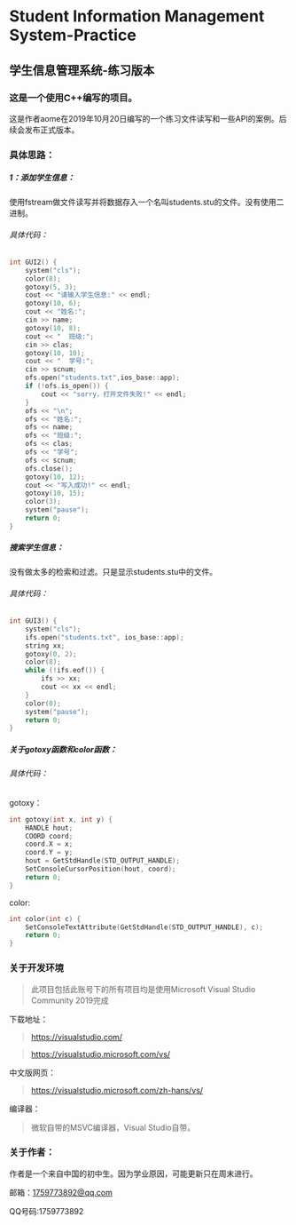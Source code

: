 # Student Information Management System-Practice

## 学生信息管理系统-练习版本

### 这是一个使用C++编写的项目。

这是作者aome在2019年10月20日编写的一个练习文件读写和一些API的案例。后续会发布正式版本。

### 具体思路：

##### 1：添加学生信息：

使用fstream做文件读写并将数据存入一个名叫students.stu的文件。没有使用二进制。

###### 具体代码：



```c++
int GUI2() {
	system("cls");
	color(8);
	gotoxy(5, 3);
	cout << "请输入学生信息:" << endl;
	gotoxy(10, 6);
	cout << "姓名:";
	cin >> name;
	gotoxy(10, 8);
	cout << "  班级:";
	cin >> clas;
	gotoxy(10, 10);
	cout << "  学号:";
	cin >> scnum;
	ofs.open("students.txt",ios_base::app);
	if (!ofs.is_open()) {
		cout << "sorry，打开文件失败!" << endl;
	}
	ofs << "\n";
	ofs << "姓名:";
	ofs << name;
	ofs << "班级:";
	ofs << clas;
	ofs << "学号";
	ofs << scnum;
	ofs.close();
	gotoxy(10, 12);
	cout << "写入成功!" << endl;
	gotoxy(10, 15);
	color(3);
	system("pause");
	return 0;
}
```



##### 搜索学生信息：

没有做太多的检索和过滤。只是显示students.stu中的文件。

###### 具体代码：



```c++
int GUI3() {
	system("cls");
	ifs.open("students.txt", ios_base::app);
	string xx;
	gotoxy(0, 2);
	color(8);
	while (!ifs.eof()) {
		ifs >> xx;
		cout << xx << endl;
	}
	color(0);
	system("pause");
	return 0;
}
```



##### 关于gotoxy函数和color函数：

###### 具体代码：

gotoxy：

```c++
int gotoxy(int x, int y) {
	HANDLE hout;
	COORD coord;
	coord.X = x;
	coord.Y = y;
	hout = GetStdHandle(STD_OUTPUT_HANDLE);
	SetConsoleCursorPosition(hout, coord);
	return 0;
}
```



color:



```c++
int color(int c) {
	SetConsoleTextAttribute(GetStdHandle(STD_OUTPUT_HANDLE), c);
	return 0;
}
```



### 关于开发环境

>此项目包括此账号下的所有项目均是使用Microsoft Visual Studio Community 2019完成

下载地址：

> https://visualstudio.com/

> https://visualstudio.microsoft.com/vs/

中文版网页：

> https://visualstudio.microsoft.com/zh-hans/vs/

编译器：

> 微软自带的MSVC编译器，Visual Studio自带。

### 关于作者：

作者是一个来自中国的初中生。因为学业原因，可能更新只在周末进行。

邮箱：1759773892@qq.com

QQ号码:1759773892
